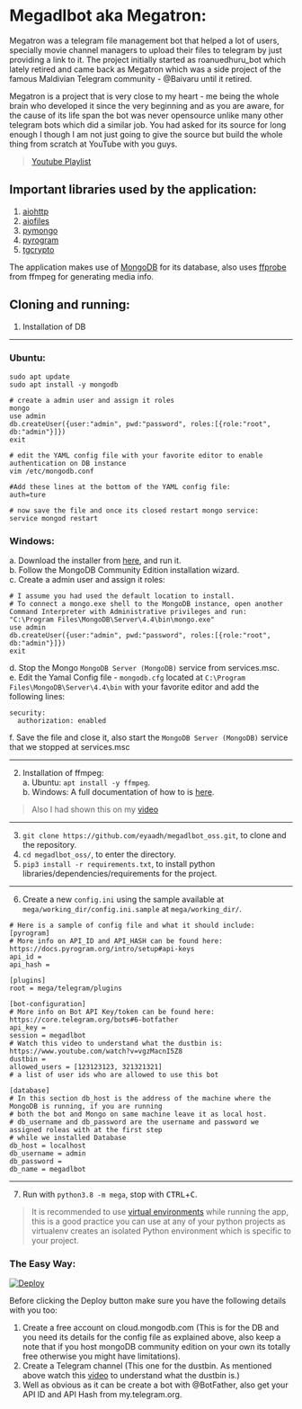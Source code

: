 # Megadlbot aka Megatron:
Megatron was a telegram file management bot that helped a lot of users, specially movie channel managers to upload their files to telegram by just providing a link to it. The project initially started as roanuedhuru_bot which lately retired and came back as Megatron which was a side project of the famous Maldivian Telegram community - @Baivaru until it retired.

Megatron is a project that is very close to my heart - me being the whole brain who developed it since the very beginning and as you are aware, for the cause of its life span the bot was never opensource unlike many other telegram bots which did a similar job. You had asked for its source for long enough I though I am not just going to give the source but build the whole thing from scratch at YouTube with you guys. 

> [Youtube Playlist](https://www.youtube.com/playlist?list=PLApP3aDELGhvQqPcA_DsTSt-sA0v2OkqP)

## Important libraries used by the application:
1. [aiohttp](https://docs.aiohttp.org/en/latest/client.html)
2. [aiofiles](https://github.com/mosquito/aiofile)
3. [pymongo](https://github.com/mongodb/mongo-python-driver)
4. [pyrogram](https://docs.pyrogram.org/)
5. [tgcrypto](https://docs.pyrogram.org/topics/tgcrypto)

The application makes use of [MongoDB](https://www.mongodb.com/) for its database, also uses [ffprobe](https://ffmpeg.org/ffprobe.html) from ffmpeg for generating media info.

## Cloning and running:
1. Installation of DB

---
### Ubuntu:
```
sudo apt update
sudo apt install -y mongodb

# create a admin user and assign it roles
mongo
use admin
db.createUser({user:"admin", pwd:"password", roles:[{role:"root", db:"admin"}]})
exit

# edit the YAML config file with your favorite editor to enable authentication on DB instance
vim /etc/mongodb.conf

#Add these lines at the bottom of the YAML config file:
auth=ture

# now save the file and once its closed restart mongo service:
service mongod restart
```

### Windows:
a. Download the installer from [here](https://www.mongodb.com/try/download/community?tck=docs_server), and run it. \
b. Follow the MongoDB Community Edition installation wizard. \
c. Create a admin user and assign it roles:
```
# I assume you had used the default location to install.
# To connect a mongo.exe shell to the MongoDB instance, open another Command Interpreter with Administrative privileges and run:
"C:\Program Files\MongoDB\Server\4.4\bin\mongo.exe"
use admin
db.createUser({user:"admin", pwd:"password", roles:[{role:"root", db:"admin"}]})
exit
```
d. Stop the Mongo `MongoDB Server (MongoDB)` service from services.msc. \
e. Edit the Yamal Config file - `mongodb.cfg` located at `C:\Program Files\MongoDB\Server\4.4\bin` with your favorite editor and add the following lines:
```
security:
  authorization: enabled
```
f. Save the file and close it, also start the `MongoDB Server (MongoDB)` service that we stopped at services.msc

---


2. Installation of ffmpeg: \
a. Ubuntu: `apt install -y ffmpeg`. \
b. Windows: A full documentation of how to is [here](https://www.wikihow.com/Install-FFmpeg-on-Windows).
> Also I had shown this on my [video](https://www.youtube.com/watch?v=MMRtEvGpzdk)

---

3. `git clone https://github.com/eyaadh/megadlbot_oss.git`, to clone and the repository.
4. `cd megadlbot_oss/`, to enter the directory.
5. `pip3 install -r requirements.txt`, to install python libraries/dependencies/requirements for the project.

----
6. Create a new `config.ini` using the sample available at `mega/working_dir/config.ini.sample` at `mega/working_dir/`.
```
# Here is a sample of config file and what it should include:
[pyrogram]
# More info on API_ID and API_HASH can be found here: https://docs.pyrogram.org/intro/setup#api-keys
api_id = 
api_hash = 

[plugins]
root = mega/telegram/plugins

[bot-configuration]
# More info on Bot API Key/token can be found here: https://core.telegram.org/bots#6-botfather
api_key = 
session = megadlbot
# Watch this video to understand what the dustbin is: https://www.youtube.com/watch?v=vgzMacnI5Z8
dustbin = 
allowed_users = [123123123, 321321321]
# a list of user ids who are allowed to use this bot

[database]
# In this section db_host is the address of the machine where the MongoDB is running, if you are running 
# both the bot and Mongo on same machine leave it as local host.
# db_username and db_password are the username and password we assigned roleas with at the first step 
# while we installed Database
db_host = localhost
db_username = admin
db_password = 
db_name = megadlbot
```

---

7.  Run with `python3.8 -m mega`, stop with <kbd>CTRL</kbd>+<kbd>C</kbd>.
> It is recommended to use [virtual environments](https://docs.python-guide.org/dev/virtualenvs/) while running the app, this is a good practice you can use at any of your python projects as virtualenv creates an isolated Python environment which is specific to your project.


### The Easy Way:

[![Deploy](https://www.herokucdn.com/deploy/button.svg)](https://heroku.com/deploy)

Before clicking the Deploy button make sure you have the following details with you too:
1. Create a free account on cloud.mongodb.com (This is for the DB and you need its details for the config file as explained above, also keep a note that if you host mongoDB community edition on your own its totally free otherwise you might have limitations).
2. Create a Telegram channel (This one for the dustbin. As mentioned above watch this [video](https://www.youtube.com/watch?v=vgzMacnI5Z8) to understand what the dustbin is.)
3. Well as obvious as it can be create a bot with @BotFather, also get your API ID and API Hash from my.telegram.org.  
